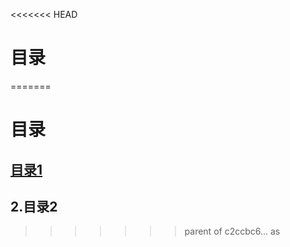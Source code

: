 <<<<<<< HEAD
# 目录
=======
# 目录
## [目录1](https://github.com/hidejxz/hidejxz/blob/master/%E6%96%87%E7%AB%A01)<br>
## 2.目录2

>>>>>>> parent of c2ccbc6... as
